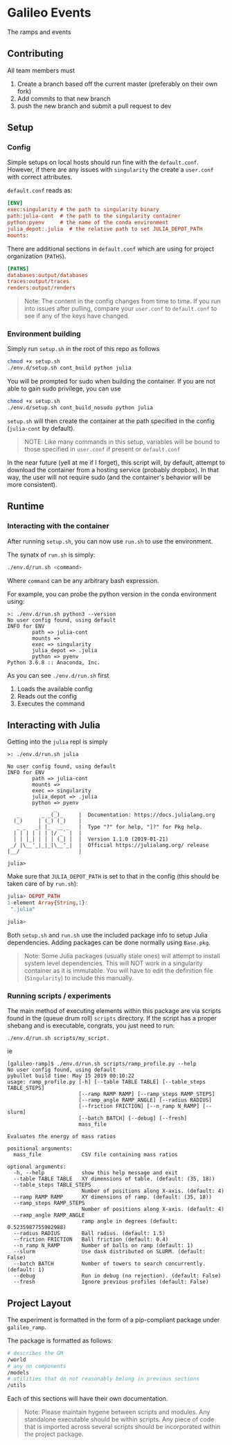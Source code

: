 # Galileo Events

The ramps and events

## Contributing

All team members must 

1. Create a branch based off the current master (preferably on their own fork)
2. Add commits to that new branch
3. push the new branch and submit a pull request to dev

## Setup

### Config

Simple setups on local hosts should run fine with the `default.conf`.
However, if there are any issues with `singularity` the create a `user.conf`
with correct attributes.

`default.conf` reads as:
```ini
[ENV]
exec:singularity # the path to singularity binary
path:julia-cont  # the path to the singularity container
python:pyenv     # the name of the conda environment
julia_depot:.julia  # the relative path to set JULIA_DEPOT_PATH
mounts:
```
There are additional sections in `default.conf` which are using for 
project organization (`PATHS`).

```ini
[PATHS]
databases:output/databases
traces:output/traces
renders:output/renders
```

> Note: 
The content in the config changes from time to time. If you run into issues after pulling, compare your `user.conf` to `default.conf` to see if any of the keys have changed.

### Environment building

Simply run `setup.sh` in the root of this repo as follows

```bash
chmod +x setup.sh
./env.d/setup.sh cont_build python julia
```

You will be prompted for sudo when building the container. If you are not able to gain sudo privilege, you can use 

```bash
chmod +x setup.sh
./env.d/setup.sh cont_build_nosudo python julia
```

`setup.sh` will then create the container at the path specified in the config (`julia-cont` by default).

> NOTE: Like many commands in this setup, variables will be bound to those specified in `user.conf` if present or `default.conf`

In the near future (yell at me if I forget), this script will, by default, attempt to download the container from a hosting service (probably dropbox). In that way, the user will not require sudo (and the container's behavior will be more consistent).

## Runtime


### Interacting with the container

After running `setup.sh`, you can now use `run.sh` to use the environment.

The synatx of `run.sh` is simply:
```bash
./env.d/run.sh <command>
```

Where `command` can be any arbitrary bash expression.

For example, you can probe the python version in the conda environment using:
```
>: ./env.d/run.sh python3 --version
No user config found, using default
INFO for ENV
        path => julia-cont
        mounts => 
        exec => singularity
        julia_depot => .julia
        python => pyenv
Python 3.6.8 :: Anaconda, Inc.

```
As you can see `./env.d/run.sh` first

1. Loads the available config
2. Reads out the config
3. Executes the command

## Interacting with Julia

Getting into the `julia` repl is simply

```
>: ./env.d/run.sh julia
```
```
No user config found, using default
INFO for ENV
        path => julia-cont
        mounts => 
        exec => singularity
        julia_depot => .julia
        python => pyenv
               _
   _       _ _(_)_     |  Documentation: https://docs.julialang.org
  (_)     | (_) (_)    |
   _ _   _| |_  __ _   |  Type "?" for help, "]?" for Pkg help.
  | | | | | | |/ _` |  |
  | | |_| | | | (_| |  |  Version 1.1.0 (2019-01-21)
 _/ |\__'_|_|_|\__'_|  |  Official https://julialang.org/ release
|__/                   |

julia> 
```

Make sure that `JULIA_DEPOT_PATH` is set to that in the config (this should be taken care of by `run.sh`):

```julia
julia> DEPOT_PATH
1-element Array{String,1}:
 ".julia"

julia> 

```

Both `setup.sh` and `run.sh` use the included package info to setup Julia dependencies. Adding packages can be done normally using `Base.pkg`.

>Note:
Some Julia packages (usually stale ones) will attempt to install system level dependencies. This will NOT work in a singularity container as it is immutable. You will have to edit the definition file (`Singularity`) to include this manually.

### Running scripts / experiments

The main method of executing elements within this package are via scripts found in the (queue drum roll) `scripts` directory. If the script has a proper shebang and is executable, congrats, you just need to run:

`./env.d/run.sh scripts/my_script.`

ie
```
[galileo-ramp]$ ./env.d/run.sh scripts/ramp_profile.py --help
No user config found, using default
pybullet build time: May 15 2019 00:10:22
usage: ramp_profile.py [-h] [--table TABLE TABLE] [--table_steps TABLE_STEPS]
                       [--ramp RAMP RAMP] [--ramp_steps RAMP_STEPS]
                       [--ramp_angle RAMP_ANGLE] [--radius RADIUS]
                       [--friction FRICTION] [--n_ramp N_RAMP] [--slurm]
                       [--batch BATCH] [--debug] [--fresh]
                       mass_file

Evaluates the energy of mass ratios

positional arguments:
  mass_file             CSV file containing mass ratios

optional arguments:
  -h, --help            show this help message and exit
  --table TABLE TABLE   XY dimensions of table. (default: (35, 18))
  --table_steps TABLE_STEPS
                        Number of positions along X-axis. (default: 4)
  --ramp RAMP RAMP      XY dimensions of ramp. (default: (35, 18))
  --ramp_steps RAMP_STEPS
                        Number of positions along X-axis. (default: 4)
  --ramp_angle RAMP_ANGLE
                        ramp angle in degrees (default: 0.5235987755982988)
  --radius RADIUS       Ball radius. (default: 1.5)
  --friction FRICTION   Ball friction (default: 0.4)
  --n_ramp N_RAMP       Number of balls on ramp (default: 1)
  --slurm               Use dask distributed on SLURM. (default: False)
  --batch BATCH         Number of towers to search concurrently. (default: 1)
  --debug               Run in debug (no rejection). (default: False)
  --fresh               Ignore previous profiles (default: False)

```

## Project Layout

The experiment is formatted in the form of a pip-compliant package under `galileo_ramp`.

The package is formatted as follows:

```bash
# describes the GM
/world 
# any nn components
/models
# utilities that do not reasonably belong in previous sections
/utils
```

Each of this sections will have their own documentation.

>Note:
Please maintain hygene between scripts and modules. Any standalone executable should be within scripts. Any piece of code that is imported across several scripts should be incorporated within the project package.
